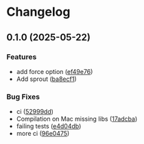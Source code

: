 # Changelog

## 0.1.0 (2025-05-22)


### Features

* add force option ([ef49e76](https://github.com/nightconcept/sprout/commit/ef49e76c3865f94d198eb070aee1ce93c1bef6da))
* Add sprout ([ba8ecf1](https://github.com/nightconcept/sprout/commit/ba8ecf1726c0ad5141bc4c76a620d03f8c1847cf))


### Bug Fixes

* ci ([52999dd](https://github.com/nightconcept/sprout/commit/52999ddd296bcf808c48bfb378c23379d651fcf3))
* Compilation on Mac missing libs ([17adcba](https://github.com/nightconcept/sprout/commit/17adcba5bab140f8b7b22b4c46ef20f6bf3843ff))
* failing tests ([e4d04db](https://github.com/nightconcept/sprout/commit/e4d04dbf6ad31c1fbf6b8c1f95c4d29da93f5b12))
* more ci ([96e0475](https://github.com/nightconcept/sprout/commit/96e0475cc83010c7723682ab1c2675c78632bd00))
